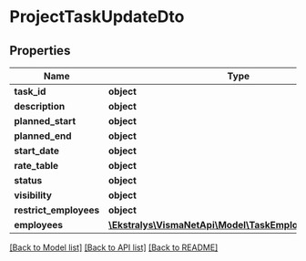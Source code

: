 # ProjectTaskUpdateDto

## Properties
Name | Type | Description | Notes
------------ | ------------- | ------------- | -------------
**task_id** | **object** |  | [optional] 
**description** | **object** |  | [optional] 
**planned_start** | **object** |  | [optional] 
**planned_end** | **object** |  | [optional] 
**start_date** | **object** |  | [optional] 
**rate_table** | **object** |  | [optional] 
**status** | **object** |  | [optional] 
**visibility** | **object** |  | [optional] 
**restrict_employees** | **object** |  | [optional] 
**employees** | [**\Ekstralys\VismaNetApi\Model\TaskEmployeeUpdateDto[]**](TaskEmployeeUpdateDto.md) |  | [optional] 

[[Back to Model list]](../README.md#documentation-for-models) [[Back to API list]](../README.md#documentation-for-api-endpoints) [[Back to README]](../README.md)


